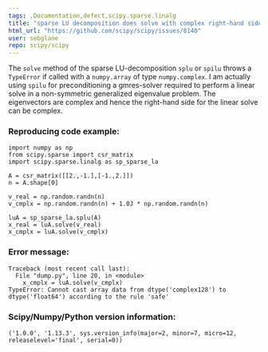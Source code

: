 ```yaml
---
tags: ,Documentation,defect,scipy.sparse.linalg
title: "sparse LU decomposition does solve with complex right-hand side"
html_url: "https://github.com/scipy/scipy/issues/8140"
user: sebglane
repo: scipy/scipy
---
```


The `solve` method of the sparse LU-decomposition `splu` or `spilu` throws a `TypeError` if called with a `numpy.array` of type `numpy.complex`. I am actually using `spilu` for preconditioning a gmres-solver required to perform a linear solve in a non-symmetric generalized eigenvalue problem. The eigenvectors are complex and hence the right-hand side for the linear solve can be complex.

### Reproducing code example:
```
import numpy as np
from scipy.sparse import csr_matrix
import scipy.sparse.linalg as sp_sparse_la

A = csr_matrix([[2.,-1.],[-1.,2.]])
n = A.shape[0]

v_real = np.random.randn(n)
v_cmplx = np.random.randn(n) + 1.0J * np.random.randn(n)

luA = sp_sparse_la.splu(A)
x_real = luA.solve(v_real)
x_cmplx = luA.solve(v_cmplx)
```

### Error message:
```
Traceback (most recent call last):
  File "dump.py", line 20, in <module>
    x_cmplx = luA.solve(v_cmplx)
TypeError: Cannot cast array data from dtype('complex128') to dtype('float64') according to the rule 'safe'
```

### Scipy/Numpy/Python version information:
```
('1.0.0', '1.13.3', sys.version_info(major=2, minor=7, micro=12, releaselevel='final', serial=0))
```

